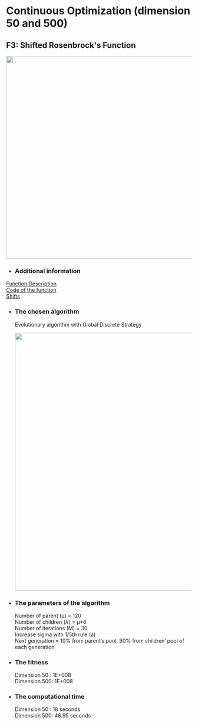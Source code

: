 # Continuous Optimization (dimension 50 and 500)
## F3: Shifted Rosenbrock's Function

<image src = "https://user-images.githubusercontent.com/57988473/81186391-055b2a00-8fb3-11ea-984a-021ea5000d39.png" width = "550">

- ### Additional information  
[Function Description](https://github.com/Khwansiri/Metaheuristic_DSTI/blob/master/Shifted%20Sphere%20Function/CEC2008_TechnicalReport.pdf)    
[Code of the function](https://github.com/Khwansiri/Metaheuristic_DSTI/blob/master/Shifted%20Sphere%20Function/benchmark.c)      
[Shifts](https://github.com/Khwansiri/Metaheuristic_DSTI/blob/master/Shifted%20Sphere%20Function/data.h)    

- ### The chosen algorithm       
  Evolutionary algorithm with Global Discrete Strategy
  
  
  <img src="https://user-images.githubusercontent.com/57988473/81186672-5d922c00-8fb3-11ea-99b6-887b3a503dbb.png" width="700">   


- ### The parameters of the algorithm   
  Number of parent (µ) = 120   
  Number of children (λ) = µ*6   
  Number of iterations (M) = 30   
  Increase sigma with 1/5th rule (a)   
  Next generation = 10% from parent’s pool, 90% from children‘ pool of each generation  


- ### The fitness   
  Dimension 50 :   1E+008  
  Dimension 500:   1E+008

- ### The computational time  
  Dimension 50 :   18    seconds  
  Dimension 500:   48.95 seconds

